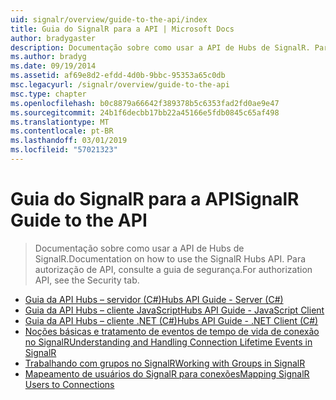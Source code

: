 ```yaml
---
uid: signalr/overview/guide-to-the-api/index
title: Guia do SignalR para a API | Microsoft Docs
author: bradygaster
description: Documentação sobre como usar a API de Hubs de SignalR. Para autorização de API, consulte a guia de segurança.
ms.author: bradyg
ms.date: 09/19/2014
ms.assetid: af69e8d2-efdd-4d0b-9bbc-95353a65c0db
msc.legacyurl: /signalr/overview/guide-to-the-api
msc.type: chapter
ms.openlocfilehash: b0c8879a66642f389378b5c6353fad2fd0ae9e47
ms.sourcegitcommit: 24b1f6decbb17bb22a45166e5fdb0845c65af498
ms.translationtype: MT
ms.contentlocale: pt-BR
ms.lasthandoff: 03/01/2019
ms.locfileid: "57021323"
---
```

<a name="signalr-guide-to-the-api"></a><span data-ttu-id="254c6-104">Guia do SignalR para a API</span><span class="sxs-lookup"><span data-stu-id="254c6-104">SignalR Guide to the API</span></span>
====================
> <span data-ttu-id="254c6-105">Documentação sobre como usar a API de Hubs de SignalR.</span><span class="sxs-lookup"><span data-stu-id="254c6-105">Documentation on how to use the SignalR Hubs API.</span></span> <span data-ttu-id="254c6-106">Para autorização de API, consulte a guia de segurança.</span><span class="sxs-lookup"><span data-stu-id="254c6-106">For authorization API, see the Security tab.</span></span>


- [<span data-ttu-id="254c6-107">Guia da API Hubs – servidor (C#)</span><span class="sxs-lookup"><span data-stu-id="254c6-107">Hubs API Guide - Server (C#)</span></span>](hubs-api-guide-server.md)
- [<span data-ttu-id="254c6-108">Guia da API Hubs – cliente JavaScript</span><span class="sxs-lookup"><span data-stu-id="254c6-108">Hubs API Guide - JavaScript Client</span></span>](hubs-api-guide-javascript-client.md)
- [<span data-ttu-id="254c6-109">Guia da API Hubs – cliente .NET (C#)</span><span class="sxs-lookup"><span data-stu-id="254c6-109">Hubs API Guide - .NET Client (C#)</span></span>](hubs-api-guide-net-client.md)
- [<span data-ttu-id="254c6-110">Noções básicas e tratamento de eventos de tempo de vida de conexão no SignalR</span><span class="sxs-lookup"><span data-stu-id="254c6-110">Understanding and Handling Connection Lifetime Events in SignalR</span></span>](handling-connection-lifetime-events.md)
- [<span data-ttu-id="254c6-111">Trabalhando com grupos no SignalR</span><span class="sxs-lookup"><span data-stu-id="254c6-111">Working with Groups in SignalR</span></span>](working-with-groups.md)
- [<span data-ttu-id="254c6-112">Mapeamento de usuários do SignalR para conexões</span><span class="sxs-lookup"><span data-stu-id="254c6-112">Mapping SignalR Users to Connections</span></span>](mapping-users-to-connections.md)
